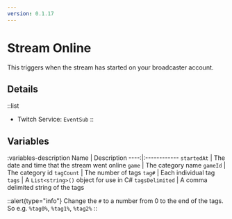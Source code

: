 ```yaml
---
version: 0.1.17
---
```


# Stream Online
This triggers when the stream has started on your broadcaster account.

## Details
::list
- Twitch Service: `EventSub`
::

## Variables
:variables-description
Name | Description
----:|:------------
`startedAt` | The date and time that the stream went online
`game` | The category name
`gameId` | The category id
`tagCount` | The number of tags
`tag#` | Each individual tag
`tags` | A `List<string>()` object for use in C#
`tagsDelimited` | A comma delimited string of the tags

::alert{type="info"}
Change the `#` to a number from 0 to the end of the tags. So e.g. `%tag0%`, `%tag1%`, `%tag2%`
::